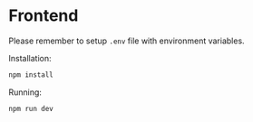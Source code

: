 # Frontend 

Please remember to setup `.env` file with environment variables.

Installation:
```bash
npm install
```

Running:
```bash
npm run dev
```